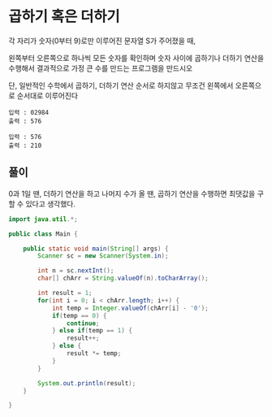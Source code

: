 # 곱하기 혹은 더하기

각 자리가 숫자(0부터 9)로만 이루어진 문자열 S가 주어졌을 때,

왼쪽부터 오른쪽으로 하나씩 모든 숫자를 확인하며 숫자 사이에 곱하기나 더하기 연산을 수행해서 결과적으로 가정 큰 수를 만드는 프로그램을 만드시오

단, 일반적인 수학에서 곱하기, 더하기 연산 순서로 하지않고 무조건 왼쪽에서 오른쪽으로 순서대로 이루어진다

```
입력 : 02984
출력 : 576
```

```
입력 : 576
출력 : 210
```

## 풀이

0과 1일 땐, 더하기 연산을 하고 나머지 수가 올 땐, 곱하기 연산을 수행하면 최댓값을 구할 수 있다고 생각했다.

```java
import java.util.*;

public class Main {

    public static void main(String[] args) {
        Scanner sc = new Scanner(System.in);

        int n = sc.nextInt();
        char[] chArr = String.valueOf(n).toCharArray();

        int result = 1;
        for(int i = 0; i < chArr.length; i++) {
            int temp = Integer.valueOf(chArr[i] - '0');
            if(temp == 0) {
                continue;
            } else if(temp == 1) {
                result++;
            } else {
                result *= temp;
            }
        }

        System.out.println(result);
    }

}

```